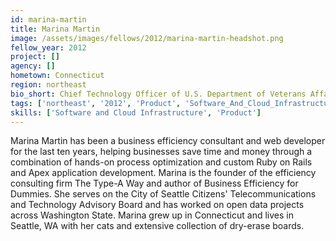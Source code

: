 ```yaml
---
id: marina-martin
title: Marina Martin
image: /assets/images/fellows/2012/marina-martin-headshot.png
fellow_year: 2012
project: []
agency: []
hometown: Connecticut
region: northeast
bio_short: Chief Technology Officer of U.S. Department of Veterans Affairs. Author, Business Efficiency for Dummies. Dry erase aficionado.
tags: ['northeast', '2012', 'Product', 'Software_And_Cloud_Infrastructure']
skills: ['Software and Cloud Infrastructure', 'Product']
---
```


Marina Martin has been a business efficiency consultant and web developer for the last ten years, helping businesses save time and money through a combination of hands-on process optimization and custom Ruby on Rails and Apex application development. Marina is the founder of the efficiency consulting firm The Type-A Way and author of Business Efficiency for Dummies. She serves on the City of Seattle Citizens' Telecommunications and Technology Advisory Board and has worked on open data projects across Washington State. Marina grew up in Connecticut and lives in Seattle, WA with her cats and extensive collection of dry-erase boards.
